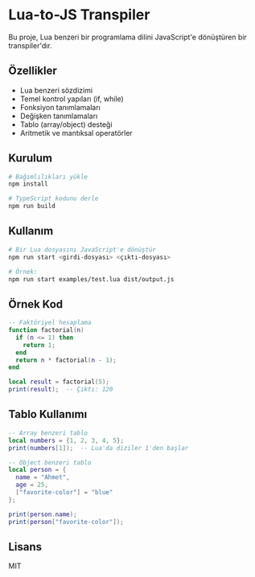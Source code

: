 # Lua-to-JS Transpiler

Bu proje, Lua benzeri bir programlama dilini JavaScript'e dönüştüren bir transpiler'dır.

## Özellikler

- Lua benzeri sözdizimi
- Temel kontrol yapıları (if, while)
- Fonksiyon tanımlamaları
- Değişken tanımlamaları
- Tablo (array/object) desteği
- Aritmetik ve mantıksal operatörler

## Kurulum

```bash
# Bağımlılıkları yükle
npm install

# TypeScript kodunu derle
npm run build
```

## Kullanım

```bash
# Bir Lua dosyasını JavaScript'e dönüştür
npm run start <girdi-dosyası> <çıktı-dosyası>

# Örnek:
npm run start examples/test.lua dist/output.js
```

## Örnek Kod

```lua
-- Faktöriyel hesaplama
function factorial(n)
  if (n <= 1) then
    return 1;
  end
  return n * factorial(n - 1);
end

local result = factorial(5);
print(result);  -- Çıktı: 120
```

## Tablo Kullanımı

```lua
-- Array benzeri tablo
local numbers = {1, 2, 3, 4, 5};
print(numbers[1]);  -- Lua'da diziler 1'den başlar

-- Object benzeri tablo
local person = {
  name = "Ahmet",
  age = 25,
  ["favorite-color"] = "blue"
};

print(person.name);
print(person["favorite-color"]);
```

## Lisans

MIT

